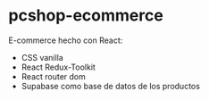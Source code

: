 # pcshop-ecommerce

E-commerce hecho con React:

  - CSS vanilla
  - React Redux-Toolkit 
  - React router dom 
  - Supabase como base de datos de los productos
